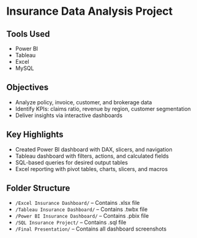 # Insurance Data Analysis Project

## Tools Used
- Power BI
- Tableau
- Excel
- MySQL

## Objectives
- Analyze policy, invoice, customer, and brokerage data
- Identify KPIs: claims ratio, revenue by region, customer segmentation
- Deliver insights via interactive dashboards

## Key Highlights
- Created Power BI dashboard with DAX, slicers, and navigation
- Tableau dashboard with filters, actions, and calculated fields
- SQL-based queries for desired output tables
- Excel reporting with pivot tables, charts, slicers, and macros

## Folder Structure
- `/Excel Insurance Dashboard/` – Contains .xlsx file
- `/Tableau Insurance Dashboard/` – Contains .twbx file
- `/Power BI Insurance Dashboard/` – Contains .pbix file
- `/SQL Insurance Project/` – Contains .sql file 
- `/Final Presentation/` – Contains all dashboard screenshots
